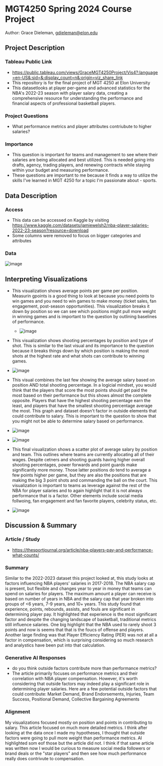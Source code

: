 # MGT4250 Spring 2024 Course Project
Author: Grace Dieleman, gdieleman@elon.edu

## Project Description
 ### Tableau Public Link
  - <https://public.tableau.com/views/GraceMGT4250Project/Vis4?:language=en-US&:sid=&:display_count=n&:origin=viz_share_link>
  - This repository is for the final project of MGT 4250 at Elon University
  - This datasetlooks at player per-game and advanced statistics for the NBA's 2022-23 season with player salary data, creating a comprehensive resource for understanding the performance and financial aspects of professional basketball players. 
### Project Questions
 - What performance metrics and player attributes contriubute to higher salaries?
 ### Importance
- This question is important for teams and management to see where their salaries are being allocated and best utilized. This is needed going into drafts, agency, trading players, and renewing contracts while staying within your budget and measuring performance.
- These questions are important to me because it finds a way to utilize the skills I've learned in MGT 4250 for a topic I'm passionate about - sports.
## Data Description
### Access
- This data can be accessed on Kaggle by visiting <https://www.kaggle.com/datasets/jamiewelsh2/nba-player-salaries-2022-23-season?resource=download>
- Some columns were removed to focus on bigger categories and attributes
### Data
![image](https://github.com/baseballresearch34/mgt4250spring2024/assets/148730367/94b59894-7856-4b00-b3ca-ea802da6a0dc)

## Interpreting Visualizations
- This visualization shows average points per game per position. Measurin gpoints is a good thing to look at because you need points to win games and you need to win games to make money (ticket sales, fan engagement, post-season opportunities). This visualization breaks it down by position so we can see which positions might pull more weight in winning games and is important to the question by outlining baselines of performance.
   - ![image](https://github.com/baseballresearch34/mgt4250spring2024/assets/148730367/8a96ccc4-fb07-4941-904d-57ac316191b7)

 - This visualization shows shooting percentages by position and type of shot. This is similar to the last visual and its importance to the question because it breaks things down by which position is making the most shots at the highest rate and what shots can contribute to winning games.
  - ![image](https://github.com/baseballresearch34/mgt4250spring2024/assets/148730367/07bf1434-f439-4d07-b7df-64c4f7d39a07)

 - This visual combines the last few showing the average salary based on position AND total shooting percentage. In a logicial mindset, you would think that the players that score the most points should get paid the most based on their performance but this shows almost the complete opposite. Players that have the highest shooting percentage earn the least, and players that have the smallest shooting percentage average the most. This graph and dataset doesn't factor in outside elements that could contribute to salary. This is important to the question to show that you might not be able to determine salary based on performance.
  - ![image](https://github.com/baseballresearch34/mgt4250spring2024/assets/148730367/f310d8d8-89c0-4536-b285-7d8e4b7d40b6)
  - ![image](https://github.com/baseballresearch34/mgt4250spring2024/assets/148730367/ada66255-e91f-434b-acc7-e71d68c77612)

 - This final visualization shows a scatter plot of average salary by position and team. This outlines where teams are currently allocating all of their wages. Despite cetners and shooting guards having higher overall shooting percentages, power forwards and point guards make significantly more money. Those latter positions do tend to average a few points higher per game, but they are also the positions that are making the big 3 point shots and commanding the ball on the court. This visualization is important to teams as leverage against the rest of the NBA for player salaries and to again highlight that it is not always performance that is a factor. Other elements include social media follwoing, fan engagement and fan favorite players, celebrity status, etc.
  - ![image](https://github.com/baseballresearch34/mgt4250spring2024/assets/148730367/7e5cf4b6-9c7e-445d-bef5-1d3489149a73)

## Discussion & Summary
### Article / Study
- <https://thesportjournal.org/article/nba-players-pay-and-performance-what-counts/>
### Summary
Similar to the 2022-2023 dataset this project looked at, this study looks at factors influencing NBA players' salaries in 2017-2018. The NBA salary cap is present, but flexible and changes year to year in money that teams can spend on salaries for players. The maximum amount a player can receive is based on number of years in NBA and the salary cap that year broken into groups of <6 years, 7-9 years, and 10+ years. This study found that experience, points, rebounds, assists, and fouls are significant in determining player pay. It highlighted that experience is the most significant factor and despite the changing landscape of basketball, traditional metrics still influence salaries. One big highlight that the NBA used to rarely shoot 3 points and now is seems that that is the foucs of offense and players. Another large finding was that Player Efficiency Rating (PER) was not at all a factor in compensation, which is surprising considering so much research and analystics have been put into that calculation. 
### Generative AI Responses
- do you think outside factors contribute more than performance metrics?
 - The article primarily focuses on performance metrics and their correlation with NBA player compensation. However, it's worth considering that outside factors may indeed play a significant role in determining player salaries. Here are a few potential outside factors that could contribute: Market Demand, Brand Endorsements, Injuries, Team Success, Positional Demand, Collective Bargaining Agreements
### Alignment
My visualizations focused mostly on position and points in contributing to salary. This article focused on much more detailed metrics. I think after looking at the data once I made my hypotheses, I thought that outside factors were going to pull more weight than performance metrics. AI highlighted som eof those but the article did not. I think if that same article was written now I would be curious to measure social media followers or brand deals or the "star players" and then see how much performance really does contrivute to compensation.
 

